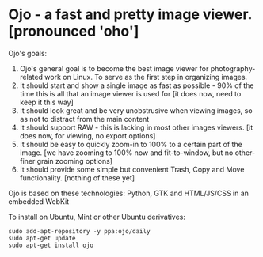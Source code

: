 Ojo - a fast and pretty image viewer. [pronounced 'oho']
========================================================


Ojo's goals:

1. Ojo's general goal is to become the best image viewer for photography-related work on Linux. To serve as the first step in organizing images.
1. It should start and show a single image as fast as possible - 90% of the time this is all that an image viewer is used for [it does now, need to keep it this way]
1. It should look great and be very unobstrusive when viewing images, so as not to distract from the main content
1. It should support RAW - this is lacking in most other images viewers. [it does now, for viewing, no export options]
1. It should be easy to quickly zoom-in to 100% to a certain part of the image. [we have zooming to 100% now and fit-to-window, but no other-finer grain zooming options]
1. It should provide some simple but convenient Trash, Copy and Move functionality. [nothing of these yet]

Ojo is based on these technologies: Python, GTK and HTML/JS/CSS in an embedded WebKit

To install on Ubuntu, Mint or other Ubuntu derivatives:
```
sudo add-apt-repository -y ppa:ojo/daily
sudo apt-get update
sudo apt-get install ojo
```
